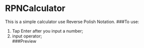 # RPNCalculator
This is a simple calculator use Reverse Polish Notation.
###To use:  
1. Tap Enter after you input a number;  
2. input operator;  
###Preview
